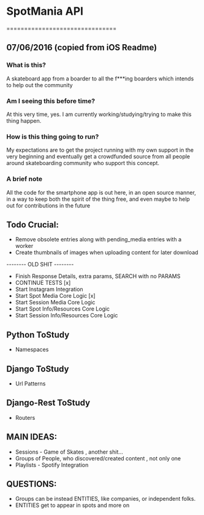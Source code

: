 # SpotMania API
===============================


## 07/06/2016 (copied from iOS Readme)

### What is this?
A skateboard app from a boarder to all the f***ing boarders which intends to help out the community

### Am I seeing this before time?
At this very time, yes. I am currently working/studying/trying to make this thing happen.

### How is this thing going to run?
My expectations are to get the project running with my own support in the very beginning and eventually get a crowdfunded source from all people around skateboarding community who support this concept.

### A brief note
All the code for the smartphone app is out here, in an open source manner, in a way to keep both the spirit of the thing free, and even maybe to help out for contributions in the future






## Todo Crucial:


* Remove obsolete entries along with pending_media entries with a worker
* Create thumbnails of images when uploading content for later download

-------- OLD SHIT --------
* Finish Response Details, extra params, SEARCH with no PARAMS
* CONTINUE TESTS [x]
* Start Instagram Integration
* Start Spot Media Core Logic [x]
* Start Session Media Core Logic
* Start Spot Info/Resources Core Logic
* Start Session Info/Resources Core Logic

## Python ToStudy

* Namespaces

## Django ToStudy

* Url Patterns

## Django-Rest ToStudy

* Routers

## MAIN IDEAS:

* Sessions - Game of Skates , another shit...
* Groups of People, who discovered/created content , not only one
* Playlists - Spotify Integration 

## QUESTIONS:

* Groups can be instead ENTITIES, like companies, or independent folks.
* ENTITIES get to appear in spots and more on
